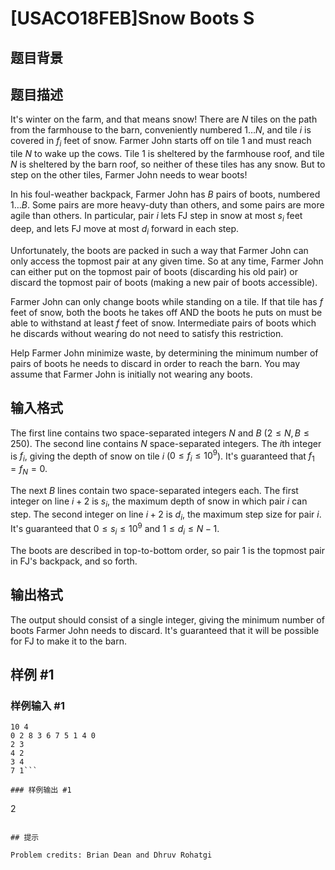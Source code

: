 # [USACO18FEB]Snow Boots S

## 题目背景



## 题目描述

It's winter on the farm, and that means snow! There are $N$ tiles on the path from the farmhouse to the barn, conveniently numbered $1 \dots N$, and tile $i$ is covered in $f_i$ feet of snow.
Farmer John starts off on tile $1$ and must reach tile $N$ to wake up the cows. Tile $1$ is sheltered by the farmhouse roof, and tile $N$ is sheltered by the barn roof, so neither of these tiles has any snow. But to step on the other tiles, Farmer John needs to wear boots!

In his foul-weather backpack, Farmer John has $B$ pairs of boots, numbered $1 \dots B$. Some pairs are more heavy-duty than others, and some pairs are more agile than others. In particular, pair $i$ lets FJ step in snow at most $s_i$ feet deep, and lets FJ move at most $d_i$ forward in each step.

Unfortunately, the boots are packed in such a way that Farmer John can only access the topmost pair at any given time. So at any time, Farmer John can either put on the topmost pair of boots (discarding his old pair) or discard the topmost pair of boots (making a new pair of boots accessible).

Farmer John can only change boots while standing on a tile. If that tile has $f$ feet of snow, both the boots he takes off AND the boots he puts on must be able to withstand at least $f$ feet of snow. Intermediate pairs of boots which he discards without wearing do not need to satisfy this restriction.

Help Farmer John minimize waste, by determining the minimum number of pairs of boots he needs to discard in order to reach the barn. You may assume that Farmer John is initially not wearing any boots.

## 输入格式

The first line contains two space-separated integers $N$ and $B$ ($2 \leq N,B \leq 250$).
The second line contains $N$ space-separated integers. The $i$th integer is $f_i$, giving the depth of snow on tile $i$ ($0 \leq f_i \leq 10^9$). It's guaranteed that $f_1 = f_N = 0$.

The next $B$ lines contain two space-separated integers each. The first integer on line $i+2$ is $s_i$, the maximum depth of snow in which pair $i$ can step. The second integer on line $i+2$ is $d_i$, the maximum step size for pair $i$. It's guaranteed that $0 \leq s_i \leq 10^9$ and $1 \leq d_i \leq N-1$.

The boots are described in top-to-bottom order, so pair $1$ is the topmost pair in FJ's backpack, and so forth.

## 输出格式

The output should consist of a single integer, giving the minimum number of boots Farmer John needs to discard. It's guaranteed that it will be possible for FJ to make it to the barn.

## 样例 #1

### 样例输入 #1
```
10 4
0 2 8 3 6 7 5 1 4 0
2 3
4 2
3 4
7 1```

### 样例输出 #1

```
2
```

## 提示

Problem credits: Brian Dean and Dhruv Rohatgi
